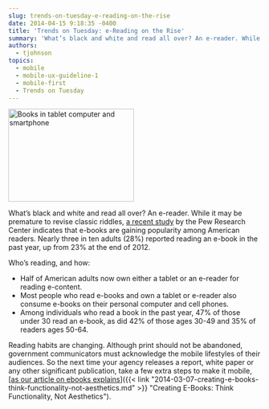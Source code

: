 ```yaml
---
slug: trends-on-tuesday-e-reading-on-the-rise
date: 2014-04-15 9:18:35 -0400
title: 'Trends on Tuesday: e-Reading on the Rise'
summary: 'What’s black and white and read all over? An e-reader. While it may be premature to revise classic riddles, a recent study by the Pew Research Center indicates that e-books are gaining popularity among American readers. Nearly three in ten adults (28%) reported reading an e-book in the past year, up from 23% at the'
authors:
  - tjohnson
topics:
  - mobile
  - mobile-ux-guideline-1
  - mobile-first
  - Trends on Tuesday
---
```



<img class="size-full wp-image-150792" alt="Books in tablet computer and smartphone" src="https://s3.amazonaws.com/digitalgov/_legacy-img/2014/04/250-x-185-Books-in-tablet-computer-and-smartphone-Oleksiy-Mark-iStock-Thinkstock-148442321.jpg" width="250" height="185" /> 

What’s black and white and read all over? An e-reader. While it may be premature to revise classic riddles, [a recent study](http://www.pewinternet.org/2014/01/16/e-reading-rises-as-device-ownership-jumps/) by the Pew Research Center indicates that e-books are gaining popularity among American readers. Nearly three in ten adults (28%) reported reading an e-book in the past year, up from 23% at the end of 2012.

Who’s reading, and how:

  * Half of American adults now own either a tablet or an e-reader for reading e-content.
  * Most people who read e-books and own a tablet or e-reader also consume e-books on their personal computer and cell phones.
  * Among individuals who read a book in the past year, 47% of those under 30 read an e-book, as did 42% of those ages 30-49 and 35% of readers ages 50-64.

Reading habits are changing. Although print should not be abandoned, government communicators must acknowledge the mobile lifestyles of their audiences. So the next time your agency releases a report, white paper or any other significant publication, take a few extra steps to make it mobile, [<span style="text-decoration: underline">as our article on ebooks explains</span>]({{< link "2014-03-07-creating-e-books-think-functionality-not-aesthetics.md" >}} "Creating E-Books: Think Functionality, Not Aesthetics").